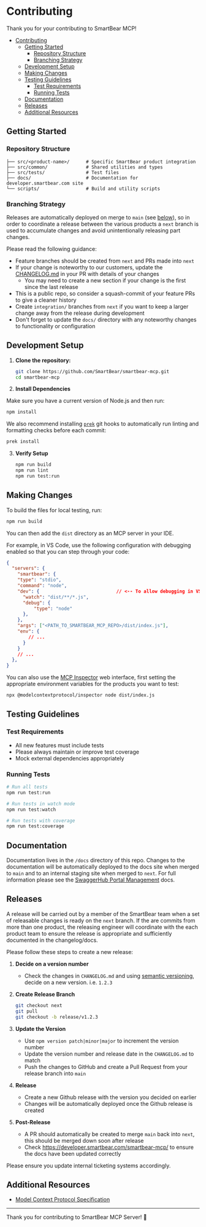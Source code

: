 # Contributing

Thank you for your contributing to SmartBear MCP!

- [Contributing](#contributing)
  - [Getting Started](#getting-started)
    - [Repository Structure](#repository-structure)
    - [Branching Strategy](#branching-strategy)
  - [Development Setup](#development-setup)
  - [Making Changes](#making-changes)
  - [Testing Guidelines](#testing-guidelines)
    - [Test Requirements](#test-requirements)
    - [Running Tests](#running-tests)
  - [Documentation](#documentation)
  - [Releases](#releases)
  - [Additional Resources](#additional-resources)

## Getting Started

### Repository Structure

```
├── src/<product-name>/      # Specific SmartBear product integration
├── src/common/              # Shared utilities and types
├── src/tests/               # Test files
├── docs/                    # Documentation for developer.smartbear.com site
└── scripts/                 # Build and utility scripts
```

### Branching Strategy

Releases are automatically deployed on merge to `main` (see [below](#releases)), so in order to coordinate a release between the various products a `next` branch is used to accumulate changes and avoid unintentionally releasing part changes.

Please read the following guidance:

- Feature branches should be created from `next` and PRs made into `next`
- If your change is noteworthy to our customers, update the [CHANGELOG.md](./CHANGELOG.md) in your PR with details of your changes
  - You may need to create a new section if your change is the first since the last release
- This is a public repo, so consider a squash-commit of your feature PRs to give a cleaner history
- Create `integration/` branches from `next` if you want to keep a larger change away from the release during development
- Don't forget to update the `docs/` directory with any noteworthy changes to functionality or configuration

## Development Setup

1. **Clone the repository:**
   ```bash
   git clone https://github.com/SmartBear/smartbear-mcp.git
   cd smartbear-mcp
   ```

2. **Install Dependencies**

  Make sure you have a current version of Node.js and then run:

   ```bash
   npm install
   ```

   We also recommend installing [`prek`](https://prek.j178.dev/) git hooks to automatically run linting and formatting checks before each commit:

   ```bash
   prek install
   ```

3. **Verify Setup**
   ```bash
   npm run build
   npm run lint
   npm run test:run
   ```

## Making Changes

To build the files for local testing, run:

```bash
npm run build
```

You can then add the `dist` directory as an MCP server in your IDE.

For example, in VS Code, use the following configuration with debugging enabled so that you can step through your code:

```json
{
  "servers": {
    "smartbear": {
    "type": "stdio",
    "command": "node",
    "dev": {                            // <-- To allow debugging in VS Code
      "watch": "dist/**/*.js",
      "debug": {
          "type": "node"
      },
    },
    "args": ["<PATH_TO_SMARTBEAR_MCP_REPO>/dist/index.js"],
    "env": {
        // ...
      }
    }
    // ...
  },
}
```

You can also use the [MCP Inspector](https://github.com/modelcontextprotocol/inspector) web interface, first setting the appropriate environment variables for the products you want to test:

```bash
npx @modelcontextprotocol/inspector node dist/index.js
```

## Testing Guidelines

### Test Requirements

- All new features must include tests
- Please always maintain or improve test coverage
- Mock external dependencies appropriately

### Running Tests

```bash
# Run all tests
npm run test:run

# Run tests in watch mode
npm run test:watch

# Run tests with coverage
npm run test:coverage
```

## Documentation

Documentation lives in the `/docs` directory of this repo. Changes to the documentation will be automatically deployed to the docs site when merged to `main` and to an internal staging site when merged to `next`. For full information please see the [SwaggerHub Portal Management](https://github.com/frankkilcommins/SwaggerHub-Portal-Management) docs.

## Releases

A release will be carried out by a member of the SmartBear team when a set of releasable changes is ready on the `next` branch. If the are commits from more than one product, the releasing engineer will coordinate with the each product team to ensure the release is appropriate and sufficiently documented in the changelog/docs.

Please follow these steps to create a new release:

1. **Decide on a version number**
    - Check the changes in `CHANGELOG.md` and using [semantic versioning](https://semver.org/), decide on a new version. i.e. `1.2.3`

2. **Create Release Branch**
    ```bash
    git checkout next
    git pull
    git checkout -b release/v1.2.3
    ```

3. **Update the Version**
    - Use `npm version patch|minor|major` to increment the version number
    - Update the version number and release date in the `CHANGELOG.md` to match
    - Push the changes to GitHub and create a Pull Request from your release branch into `main`

4. **Release**
    - Create a new Github release with the version you decided on earlier
    - Changes will be automatically deployed once the Github release is created

5. **Post-Release**
    - A PR should automatically be created to merge `main` back into `next`, this should be merged down soon after release
    - Check https://developer.smartbear.com/smartbear-mcp/ to ensure the docs have been updated correctly

Please ensure you update internal ticketing systems accordingly.

## Additional Resources

- [Model Context Protocol Specification](https://modelcontextprotocol.io/specification/2025-03-26)

---

Thank you for contributing to SmartBear MCP Server! 🎉

